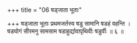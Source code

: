 +++
title = "06 षड्जाता भूताः"

+++
षड्जाता भूताः प्रथमजर्तस्य षडु सामानि षडहं वहन्ति ।  
षड्योगं सीरमनु सामसाम षडाहुर्द्यावापृथिवीः षडुर्वीः ॥ ६ ॥